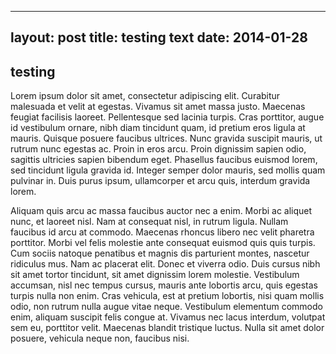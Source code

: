 ---
layout: post
title: testing text
date: 2014-01-28
----

## testing

Lorem ipsum dolor sit amet, consectetur adipiscing elit. Curabitur malesuada et velit at egestas. Vivamus sit amet massa justo. Maecenas feugiat facilisis laoreet. Pellentesque sed lacinia turpis. Cras porttitor, augue id vestibulum ornare, nibh diam tincidunt quam, id pretium eros ligula at mauris. Quisque posuere faucibus ultrices. Nunc gravida suscipit mauris, ut rutrum nunc egestas ac. Proin in eros arcu. Proin dignissim sapien odio, sagittis ultricies sapien bibendum eget. Phasellus faucibus euismod lorem, sed tincidunt ligula gravida id. Integer semper dolor mauris, sed mollis quam pulvinar in. Duis purus ipsum, ullamcorper et arcu quis, interdum gravida lorem.

Aliquam quis arcu ac massa faucibus auctor nec a enim. Morbi ac aliquet nunc, et laoreet nisl. Nam at consequat nisl, in rutrum ligula. Nullam faucibus id arcu at commodo. Maecenas rhoncus libero nec velit pharetra porttitor. Morbi vel felis molestie ante consequat euismod quis quis turpis. Cum sociis natoque penatibus et magnis dis parturient montes, nascetur ridiculus mus. Nam ac placerat elit. Donec et viverra odio. Duis cursus nibh sit amet tortor tincidunt, sit amet dignissim lorem molestie. Vestibulum accumsan, nisl nec tempus cursus, mauris ante lobortis arcu, quis egestas turpis nulla non enim. Cras vehicula, est at pretium lobortis, nisi quam mollis odio, non rutrum nulla augue vitae neque. Vestibulum elementum commodo enim, aliquam suscipit felis congue at. Vivamus nec lacus interdum, volutpat sem eu, porttitor velit. Maecenas blandit tristique luctus. Nulla sit amet dolor posuere, vehicula neque non, faucibus nisi. 
